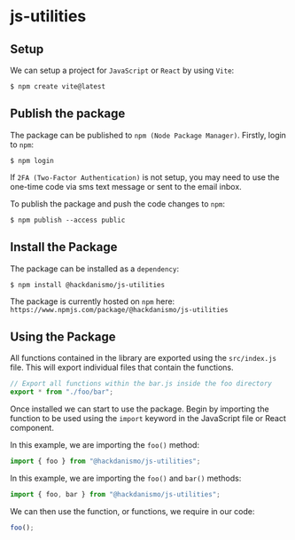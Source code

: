 # js-utilities

## Setup
We can setup a project for `JavaScript` or `React` by using `Vite`:

```shell
$ npm create vite@latest
```

## Publish the package
The package can be published to `npm (Node Package Manager)`. Firstly, login to `npm`:

```shell
$ npm login
```

If `2FA (Two-Factor Authentication)` is not setup, you may need to use the one-time code via sms text message or sent to the email inbox.

To publish the package and push the code changes to `npm`:

```shell
$ npm publish --access public
```

## Install the Package
The package can be installed as a `dependency`:

```shell
$ npm install @hackdanismo/js-utilities
```

The package is currently hosted on `npm` here: `https://www.npmjs.com/package/@hackdanismo/js-utilities`

## Using the Package
All functions contained in the library are exported using the `src/index.js` file. This will export individual files that contain the functions.

```javascript
// Export all functions within the bar.js inside the foo directory
export * from "./foo/bar";
```

Once installed we can start to use the package. Begin by importing the function to be used using the `import` keyword in the JavaScript file or React component.

In this example, we are importing the `foo()` method:

```javascript
import { foo } from "@hackdanismo/js-utilities";
```

In this example, we are importing the `foo()` and `bar()` methods:

```javascript
import { foo, bar } from "@hackdanismo/js-utilities";
```

We can then use the function, or functions, we require in our code:

```javascript
foo();
```